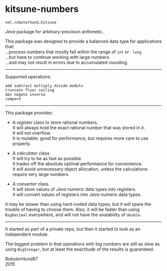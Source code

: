 # kitsune-numbers
`net.roboterhund.kitsune`

_Java_ package for arbitrary-precision arithmetic.

This package was designed to provide a balanced data type for applications that:  
...process numbers that mostly fall within the range of `int` or ` long`  
...but have to continue working with large numbers  
...and may not result in errors due to accumulated rounding.  

---

Supported operations:

	add subtract multiply divide modulo
	truncate floor ceiling
	abs negate inverse
	compare

---

This package provides:

- A _register_ class to store rational numbers.  
	It will always hold the exact rational number that was stored in it.  
	It will not overflow.  
	It is mutable: good for performance, but requires more care to use properly.  

- A _calculator_ class.  
	It will try to be as fast as possible.  
	It trades off the absolute optimal performance for convenience.  
	It will avoid unnecessary object allocation, unless the calculations require
	very large numbers.  

- A _converter_ class.  
	It will store values of _Java_ numeric data types into registers.  
	It will convert values of registers into _Java_ numeric data types.  

It may be slower than using hard-coded data types, but it will spare the trouble of having to choose them. Also, it will be faster than using `BigDecimal` everywhere, and will not have the unstability of `double`.  

---

It started as part of a private repo, but then it started to look as an independent module.

The biggest problem is that operations with big numbers are still as slow as using `BigInteger`, but at least the exactitude of the results is guaranteed.

_RoboterHund87_  
_2015_  
